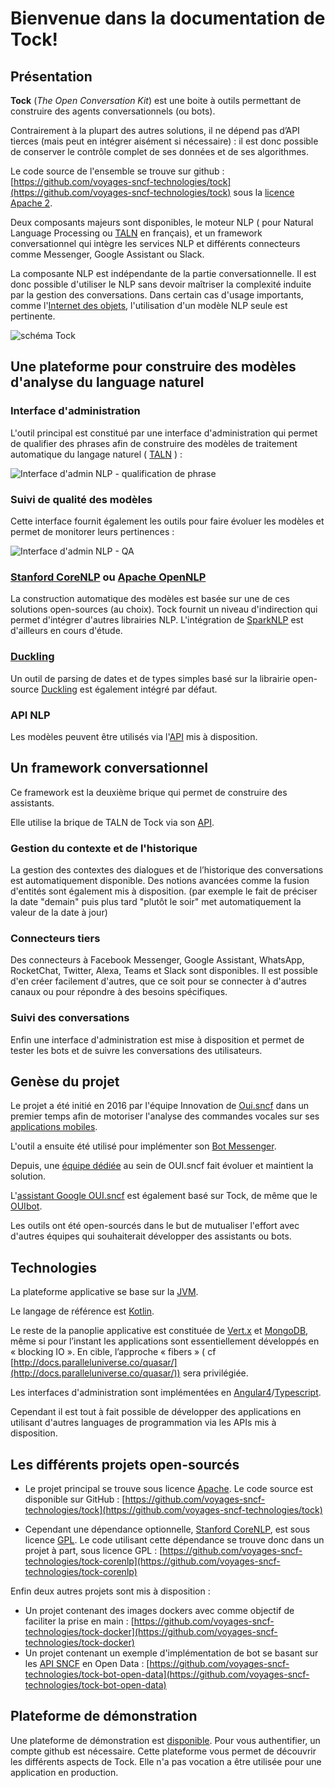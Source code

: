 # Bienvenue dans la documentation de Tock!

## Présentation

**Tock** (*The Open Conversation Kit*) est une boite à outils permettant de construire des agents conversationnels (ou bots). 

Contrairement à la plupart des autres solutions, il ne dépend pas d’API tierces (mais peut en intégrer aisément si nécessaire) : il est donc possible de conserver le contrôle complet de ses données et de ses algorithmes.

Le code source de l'ensemble se trouve sur github : [https://github.com/voyages-sncf-technologies/tock](https://github.com/voyages-sncf-technologies/tock) sous la [licence Apache 2](https://github.com/voyages-sncf-technologies/tock/blob/master/LICENSE). 

Deux composants majeurs sont disponibles, le moteur NLP ( pour Natural Language Processing ou [TALN](https://fr.wikipedia.org/wiki/Traitement_automatique_du_langage_naturel) en français),
 et un framework conversationnel qui intègre les services NLP et différents connecteurs comme Messenger, Google Assistant ou Slack. 
 
La composante NLP est indépendante de la partie conversationnelle. 
Il est donc possible d'utiliser le NLP sans devoir maîtriser la complexité induite par la gestion des conversations.
Dans certain cas d'usage importants, comme l'[Internet des objets](https://fr.wikipedia.org/wiki/Internet_des_objets), 
l'utilisation d'un modèle NLP seule est pertinente.

![schéma Tock](img/tock.png "Les différentes composantes de Tock")

## Une plateforme pour construire des modèles d'analyse du language naturel 

### Interface d'administration

L'outil principal est constitué par une interface d'administration qui permet de qualifier des 
phrases afin de construire des modèles de traitement automatique du langage naturel ( [TALN](https://fr.wikipedia.org/wiki/Traitement_automatique_du_langage_naturel) ) :

![Interface d'admin NLP - qualification de phrase](img/tock-nlp-admin.png "Exemple de qualification de phrase")

### Suivi de qualité des modèles

Cette interface fournit également les outils pour faire évoluer les modèles et permet de monitorer leurs pertinences :

![Interface d'admin NLP - QA](img/tock-nlp-admin-qa.png "Exemple de monitoring de pertinence")

### [Stanford CoreNLP](https://stanfordnlp.github.io/CoreNLP/) ou [Apache OpenNLP](https://opennlp.apache.org/)

La construction automatique des modèles est basée sur une de ces solutions open-sources (au choix). 
Tock fournit un niveau d'indirection qui permet d'intégrer d'autres librairies NLP. 
L'intégration de [SparkNLP](http://nlp.johnsnowlabs.com) est d'ailleurs en cours d'étude.

### [Duckling](https://github.com/facebook/duckling) 

Un outil de parsing de dates et de types simples basé sur la librairie open-source [Duckling](https://github.com/facebook/duckling) 
est également intégré par défaut.

### API NLP

Les modèles peuvent être utilisés via l'[API](../api/) mis à disposition.

## Un framework conversationnel 

Ce framework est la deuxième brique qui permet de construire des assistants.

Elle utilise la brique de TALN de Tock via son [API](../api/).

### Gestion du contexte et de l'historique 
La gestion des contextes des dialogues et de l’historique des conversations est automatiquement disponible. 
Des notions avancées comme la fusion d'entités sont également mis à disposition.
(par exemple le fait de préciser la date "demain" puis plus tard "plutôt le soir" met automatiquement la valeur de la date à jour)

### Connecteurs tiers
Des connecteurs à Facebook Messenger, Google Assistant, WhatsApp, RocketChat, Twitter, Alexa, Teams et Slack sont disponibles. 
Il est possible d'en créer facilement d'autres, que ce soit pour se connecter à d'autres canaux ou pour répondre à des besoins spécifiques.

### Suivi des conversations
Enfin une interface d'administration est mise à disposition et permet de tester les bots et de suivre les conversations des utilisateurs. 

## Genèse du projet
                    
Le projet a été initié en 2016 par l'équipe Innovation de [Oui.sncf](https://www.oui.sncf/) 
dans un premier temps afin de motoriser l'analyse des commandes vocales sur ses [applications mobiles](https://www.oui.sncf/mobile).

L'outil a ensuite été utilisé pour implémenter son [Bot Messenger](https://www.messenger.com/t/oui.sncf).

Depuis, une [équipe dédiée](https://open.voyages-sncf.com/ouiwork/innovation/assistant-google-et-google-home-atelier-de-decouverte-test-et-discussions) au sein de OUI.sncf fait évoluer et maintient la solution.

L'[assistant Google OUI.sncf](https://assistant.google.com/services/a/id/164effe7c138100b/) est également basé sur Tock,
de même que le [OUIbot](https://www.oui.sncf/bot/).

Les outils ont été open-sourcés dans le but de mutualiser l'effort avec d'autres équipes
 qui souhaiterait développer des assistants ou bots. 

## Technologies

La plateforme applicative se base sur la [JVM](https://fr.wikipedia.org/wiki/Machine_virtuelle_Java).
 
Le langage de référence est [Kotlin](https://kotlinlang.org/).

Le reste de la panoplie applicative est constituée de [Vert.x](http://vertx.io/) et [MongoDB](https://www.mongodb.com ), même si pour l’instant les applications sont essentiellement développés en « blocking IO ». En cible, l’approche « fibers » ( cf [http://docs.paralleluniverse.co/quasar/](http://docs.paralleluniverse.co/quasar/)) sera privilégiée.

Les interfaces d'administration sont implémentées en [Angular4](https://angular.io/)/[Typescript](https://www.typescriptlang.org/).

Cependant il est tout à fait possible de développer des applications en utilisant d'autres languages de programmation via les APIs mis à disposition.

## Les différents projets open-sourcés

* Le projet principal se trouve sous licence [Apache](https://github.com/voyages-sncf-technologies/tock/blob/master/LICENSE). Le code source est disponible sur GitHub : [https://github.com/voyages-sncf-technologies/tock](https://github.com/voyages-sncf-technologies/tock)

* Cependant une dépendance optionnelle,  [Stanford CoreNLP](https://stanfordnlp.github.io/CoreNLP/), est sous licence [GPL](https://fr.wikipedia.org/wiki/Licence_publique_g%C3%A9n%C3%A9rale_GNU). 
 Le code utilisant cette dépendance se trouve donc dans un projet à part, sous licence GPL : [https://github.com/voyages-sncf-technologies/tock-corenlp](https://github.com/voyages-sncf-technologies/tock-corenlp)

Enfin deux autres projets sont mis à disposition : 
 
* Un projet contenant des images dockers avec comme objectif de faciliter la prise en main : [https://github.com/voyages-sncf-technologies/tock-docker](https://github.com/voyages-sncf-technologies/tock-docker)
* Un projet contenant un exemple d'implémentation de bot se basant sur les [API SNCF](https://www.digital.sncf.com/startup/api) en Open Data : [https://github.com/voyages-sncf-technologies/tock-bot-open-data](https://github.com/voyages-sncf-technologies/tock-bot-open-data) 

## Plateforme de démonstration

Une plateforme de démonstration est [disponible](https://demotock-production-admin.vsct-prod.aws.vsct.fr). 
Pour vous authentifier, un compte github est nécessaire. 
Cette plateforme vous permet de découvrir les différents aspects de Tock. 
Elle n'a pas vocation a être utilisée pour une application en production.
